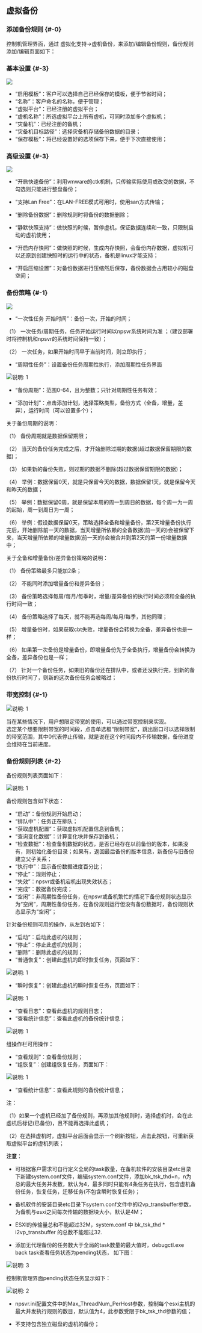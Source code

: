 ## 虚拟备份

### 添加备份规则 {#-0}

控制机管理界面，通过 虚拟化支持-&gt;虚机备份，来添加/编辑备份规则，备份规则添加/编辑页面如下：

### 基本设置 {#-3}

![](/assets/V7.020190108180334.png)

* “启用模板”：客户可以选择自己已经保存的模板，便于节省时间；
* “名称”：客户命名的名称，便于管理；
* “虚拟平台”：已经注册的虚拟平台；
* “虚机名称”：所选虚拟平台上所有虚机，可同时添加多个虚拟机；
* “灾备机”：已经注册的备机；
* “灾备机目标路径”：选择灾备机存储备份数据的目录；   
* “保存模板”：将已经设置好的选项保存下来，便于下次直接使用；

### 高级设置 {#-3}

![](/assets/V7.020190108180517.png)

* “开启快速备份”：利用vmware的ctk机制，只传输实际使用或改变的数据，不勾选则只能进行整盘备份；

* “支持Lan Free”：在LAN-FREE模式可用时，使用san方式传输；

* “删除备份数据”：删除规则时将备份的数据删除；

* “静默快照支持”：做快照的时候，暂停虚机，保证数据连续和一致，只限制启动的虚机使用；

* “开启内存快照”：做快照的时候，生成内存快照，会备份内存数据，虚拟机可以还原到创建快照时的运行中的状态，备机是linux才能支持；

* “开启压缩设置”：对备份数据进行压缩然后保存，备份数据会占用较小的磁盘空间；

### 备份策略 {#-1}

![](/assets/V7.020190108180754.png)

* “一次性任务 开始时间”：备份一次，开始的时间；

（1） 一次任务/周期任务，任务开始运行时间以npsvr系统时间为准 ；（建议部署时将控制机和npsvr的系统时间保持一致）；

（2） 一次任务，如果开始时间早于当前时间，则立即执行；

* “周期性任务”：设置备份任务周期性执行，添加周期性任务界面

![说明: 1](/assets/V7.020190108181129.png)

* “备份周期”：范围0-64，且为整数；只针对周期性任务有效；

* “添加计划”：点击添加计划，选择策略类型，备份方式（全备，增量，差异），运行时间（可以设置多个）；

关于备份周期的说明：

（1） 备份周期就是数据保留期限；

（2） 当天的备份任务完成之后，才开始删除过期的数据\(超过数据保留期限的数据\)；

（3） 如果新的备份失败，则过期的数据不删除\(超过数据保留期限的数据\)；

（4） 举例：数据保留0天，就是只保留今天的数据，数据保留1天，就是保留今天和昨天的数据；

（5） 举例：数据保留0周，就是保留本周的周一到周日的数据，每个周一为一周的起始，周一到周日为一周；

（6） 举例：假设数据保留0天，策略选择全备和增量备份，第2天增量备份执行完后，开始删除前一天的数据，当天增量所依赖的全备数据\(前一天的\)会被保留下来，当天增量所依赖的增量数据\(前一天的\)会被合并到第2天的第一份增量数据中；

关于全备和增量备份/差异备份策略的说明：

（1） 备份策略最多只能加2条；

（2） 不能同时添加增量备份和差异备份；

（3） 备份策略选择每周/每月/每季时，增量/差异备份的执行时间必须和全备的执行时间一致；

（4） 备份策略选择了每天，就不能再选每周/每月/每季，其他同理；

（5） 增量备份时，如果获取cbt失败，增量备份会转换为全备，差异备份也是一样；

（6） 如果第一次备份是增量备份，即增量备份先于全备执行，增量备份会转换为全备，差异备份也是一样；

（7） 针对一个备份任务，如果旧的备份还在排队中，或者还没执行完，到新的备份执行时间了，则新的这次备份任务会被略过；

### 带宽控制 {#-1}

![说明: 1](/assets/V7.020190108181743.png)

当在某些情况下，用户想限定带宽的使用，可以通过带宽控制来实现。  
选定某个想要限制带宽的时间段，点击单选框“限制带宽”，跳出窗口可以选择限制的带宽范围，其中0代表停止传输，就是说在这个时间段内不传输数据，备份进度会维持在当前进度。

### 备份规则列表 {#-2}

备份规则列表页面如下：

![说明: 1](/assets/V7.020190108181608.png)

备份规则包含如下状态：

* “启动”：备份规则开始启动；
* “排队中”：任务正在排队；
* “获取虚机配置”：获取虚拟机配置信息到备机；
* “查询变化数据”：计算变化块并保存到备机；
* “检查数据”：检查备机数据的状态，是否已经存在以前备份的版本，如果没有，则初始化备份目录；如果有，返回最后备份的版本信息，新备份与旧备份建立父子关系；
* “执行中”：显示备份数据进度百分比；
* “停止”：规则停止；
* “失效”：npsvr或备机宕机出现失效状态；
* “完成”：数据备份完成；
* “空闲”：非周期性备份任务，在npsvr或备机繁忙的情况下备份规则状态显示为“空闲”，周期性备份任务，在备份规则运行但没有备份数据时，备份规则状态显示为“空闲”；


针对备份规则可用的操作，从左到右如下：

* “启动”：启动此虚机的规则；
* “停止”：停止此虚机的规则；
* “删除”：删除此虚机的规则；
* “普通恢复”：创建此虚机的即时恢复任务，页面如下：

![说明: 1](/assets/V7.020190108182707.png)

* “瞬时恢复”：创建此虚机的瞬时恢复任务，页面如下：

![说明: 1](/assets/V7.020190108182809.png)

* “查看日志”：查看此虚机的规则日志；
* “查看统计信息”：查看此虚机的备份统计信息；

![说明: 1](/assets/V7.020190108182926.png)

组操作栏可用操作：

* “查看规则”：查看备份规则；
* “组恢复”：创建组恢复任务，页面如下：

![说明: 1](/assets/V7.020190108183030.png)

* “查看统计信息”：查看此规则的备份统计信息；

注：

（1）如果一个虚机已经加了备份规则，再添加其他规则时，选择虚机时，会在此虚机后标记\(已备份\)，且不能再选择此虚机；

（2）在选择虚机时，虚拟平台后面会显示一个刷新按钮，点击此按钮，可重新获取虚拟平台的虚机列表；


**注意**：

* 可根据客户需求可自行定义全局的task数量，在备机软件的安装目录etc目录下新建system.conf文件，编辑system.conf文件，添加bk\_tsk\_thd=n，n为总的最大任务并发数，默认为4，最多同时只能有4条任务在执行，包含虚机备份任务，恢复任务，迁移任务\(不包含瞬时恢复任务\)；

* 备机软件的安装目录etc目录下system.conf文件中的i2vp\_transbuffer参数，为备机与esxi之间每次传输的数据块大小，默认是4M；

* ESXI的传输量总和不能超过32M，system.conf 中 bk\_tsk\_thd \* i2vp\_transbuffer 的总数不能超过32.

* 添加无代理备份的任务数大于全局的task数量的最大值时，debugctl.exe back task查看任务状态为pending状态，
如下图： 

![说明: 3](/assets/V6.036973.png) 

控制机管理界面pending状态任务显示如下： 

![说明: 2](/assets/V7.036999.png)

* npsvr.ini配置文件中的Max\_ThreadNum\_PerHost参数，控制每个esxi主机的最大并发执行规则的数目，默认值为4，此参数受限于bk\_tsk\_thd参数的值；

* 不支持包含独立磁盘的虚机的备份；



